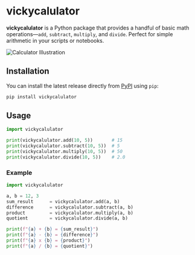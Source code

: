 # vickycalulator

**vickycalulator** is a Python package that provides a handful of basic math operations—`add`, `subtract`, `multiply`, and `divide`. Perfect for simple arithmetic in your scripts or notebooks.

![Calculator Illustration](https://via.placeholder.com/500x150?text=Calculator+Image)

## Installation

You can install the latest release directly from [PyPI](https://pypi.org/) using `pip`:

```bash
pip install vickycalulator
```

## Usage

```python
import vickycalulator

print(vickycalulator.add(10, 5))       # 15
print(vickycalulator.subtract(10, 5))  # 5
print(vickycalulator.multiply(10, 5))  # 50
print(vickycalulator.divide(10, 5))    # 2.0
```

### Example
```python
import vickycalulator

a, b = 12, 3
sum_result      = vickycalulator.add(a, b)
difference      = vickycalulator.subtract(a, b)
product         = vickycalulator.multiply(a, b)
quotient        = vickycalulator.divide(a, b)

print(f"{a} + {b} = {sum_result}")
print(f"{a} - {b} = {difference}")
print(f"{a} x {b} = {product}")
print(f"{a} / {b} = {quotient}")
```